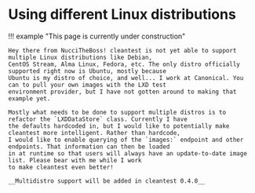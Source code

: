 [//]: # "Copyright 2023 Jason C. Nucciarone"
[//]: # "See LICENSE file for licensing details."

# Using different Linux distributions

!!! example "This page is currently under construction"

    Hey there from NucciTheBoss! cleantest is not yet able to support multiple Linux distributions like Debian,
    CentOS Stream, Alma Linux, Fedora, etc. The only distro officially supported right now is Ubuntu, mostly because
    Ubuntu is my distro of choice, and well... I work at Canonical. You can to pull your own images with the LXD test
    environment provider, but I have not gotten around to making that example yet. 

    Mostly what needs to be done to support multiple distros is to refactor the `LXDDataStore` class. Currently I have
    the defaults hardcoded in, but I would like to potentially make cleantest more intelligent. Rather than hardcode,
    I would like to enable querying of the `images:` endpoint and other endpoints. That information can then be loaded
    in at runtime so that users will always have an update-to-date image list. Please bear with me while I work 
    to make cleantest even better!

    __Multidistro support will be added in cleantest 0.4.0__